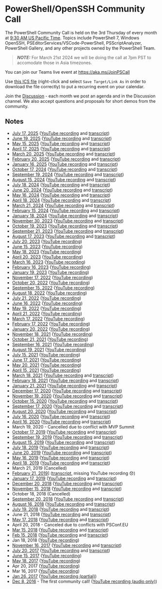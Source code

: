 # PowerShell/OpenSSH Community Call

The PowerShell Community Call is held on the 3rd Thursday of every month at [9:30 AM US Pacific Time](http://www.timebie.com/std/pdt.php?q=9.5).
Topics include PowerShell 7, Windows OpenSSH, PSEditorServices/VSCode-PowerShell, PSScriptAnalyzer,
PowerShell Gallery, and any other projects owned by the PowerShell Team.

> **_NOTE:_** For March 21st 2024 we will be doing the call at 7pm PST to accomodate those in Asia timezones.


You can join our Teams live event at https://aka.ms/JoinPSCall

Use [this ICS file](https://raw.githubusercontent.com/PowerShell/PowerShell-RFC/master/CommunityCall/PSTeamsCall.ics) (right-click and select
`Save Target/Link As` in order to download the file correctly) to put a
recurring event on your calendar.

Join the [Discussion](https://github.com/PowerShell/PowerShell/discussions/categories/community-call) - each month we post an agenda and in the Discussion channel.
We also accept questions and proposals for short demos from the community.

## Notes

- [July 17, 2025](./notes/20250717_Notes.md) ([YouTube recording](https://youtu.be/q8Znqn6tyRo)
  and [transcript](./notes/20250717_ChatTranscript.md))
- [June 19, 2025](./notes/20250619_Notes.md) ([YouTube recording](https://youtu.be/pqS5EKAHTJA)
  and [transcript](./notes/20250619_ChatTranscript.md))
- [May 15, 2025](./notes/20250515_Notes.md) ([YouTube recording](https://youtu.be/D6Pan2wDQYU)
  and [transcript](./notes/20250515_ChatTranscript.md))
- [April 17, 2025](./notes/20250417_Notes.md) ([YouTube recording](https://youtu.be/Td4X-nMu80I)
  and [transcript](./notes/20250417_ChatTranscript.md))
- [March 20, 2025](./notes/20250320_Notes.md) ([YouTube recording](https://youtu.be/acthQT29LGM)
  and [transcript](./notes/20250320_ChatTranscript.md))
- [February 20, 2025](./notes/20250220_Notes.md) ([YouTube recording](https://youtu.be/GuOFYhd1ULE)
  and [transcript](./notes/20250220_ChatTranscript.md))
- [January 16, 2025](./notes/20250116_Notes.md) ([YouTube recording](https://youtu.be/RWeV2cXbs5k)
  and [transcript](./notes/20250116_ChatTranscript.md))
- [October 17, 2024](./notes/20241017_Notes.md) ([YouTube recording](https://youtu.be/wnV8rm4AS20)
  and [transcript](./notes/20241017_ChatTranscript.md))
- [September 19, 2024](./notes/20240918_Notes.md) ([YouTube recording](https://youtu.be/fNs5YmEJ5is)
  and [transcript](./notes/20240918_ChatTranscript.md))
- [August 15, 2024](./notes/20240815_Notes.md) ([YouTube recording](https://youtu.be/nTY5htXqrWw)
  and [transcript](./notes/20240815_ChatTranscript.md))
- [July 18, 2024](./notes/20240718_Notes.md) ([YouTube recording](https://youtu.be/TPf4FqlWaGA)
  and [transcript](./notes/20240718_ChatTranscript.md))
- [June 20, 2024](./notes/20240620_Notes.md) ([YouTube recording](https://youtu.be/709xjJADf30)
  and [transcript](./notes/20240620_ChatTranscript.md))
- [May 16, 2024](./notes/20240516_Notes.md) ([YouTube recording](https://youtu.be/CX_CJTgzbUs)
  and [transcript](./notes/20240516_ChatTranscript.md))
- [April 18, 2024](./notes/20240418_Notes.md) ([YouTube recording](https://youtu.be/nOWE0kfvAnQ)
  and [transcript](./notes/20240418_ChatTranscript.md))
- [March 21, 2024](./notes/20240321_Notes.md) ([YouTube recording](https://youtu.be/YAEOf-rBMLA)
  and [transcript](./notes/20240321_ChatTranscript.md))
- [February 15, 2024](./notes/20240215_Notes.md) ([YouTube recording](https://youtu.be/OJlJJnCtFrQ)
  and [transcript](./notes/20240215_ChatTranscript.md))
- [January 18, 2024](./notes/20240118_Notes.md) ([YouTube recording](https://youtu.be/-m_4jBSviVU)
  and [transcript](./notes/20240118_ChatTranscript.md))
- [November 30, 2023](./notes/20231130_Notes.md) ([YouTube recording](https://youtu.be/YU90YQiwo0k)
  and [transcript](./notes/20231130_ChatTranscript.md))
- [October 19, 2023](./notes/20231019_Notes.md) ([YouTube recording](https://youtu.be/xpEjE856P8M)
  and [transcript](./notes/20231019_ChatTranscript.md))
- [September 21, 2023](./notes/20230921_Notes.md) ([YouTube recording](https://youtu.be/16CFPA83qRo)
  and [transcript](./notes/20230921_ChatTranscript.md))
- [August 17, 2023](./notes/20230817_Notes.md) ([YouTube recording](https://youtu.be/5Yb18nWobDY)
  and [transcript](./notes/20230817_ChatTranscript.txt))
- [July 20, 2023](./notes/20230720_Notes.md) ([YouTube recording](https://youtu.be/31WGvFd8ZZY))
- [June 15, 2023](./notes/20230615_Notes.md) ([YouTube recording](https://youtu.be/ZHuyESrIq9c))
- [May 18, 2023](./notes/20230518_Notes.md) ([YouTube recording](https://youtu.be/YyoKy-ptzIE))
- [April 20, 2023](./notes/20230420_Notes.md) ([YouTube recording](https://youtu.be/saDa8mesGUg))
- [March 16, 2023](./notes/20230316_Notes.md) ([YouTube recording](https://youtu.be/nDa8JWkW1_g))
- [February 16, 2023](./notes/20230216_Notes.md) ([YouTube recording](https://youtu.be/WgIoV3lkY5I))
- [January 19, 2023](./notes/20230119_Notes.md) ([YouTube recording](https://youtu.be/8pmIW_LlhuE))
- [November 17, 2022](./notes/20221117_Notes.md) ([YouTube recording](https://youtu.be/xt2bzyCggtA))
- [October 20, 2022](./notes/20221020_Notes.md) ([YouTube recording](https://youtu.be/_YWLp07FKYI))
- [September 15, 2022](./notes/20220915_Notes.md) ([YouTube recording](https://youtu.be/19CnvXq8vU4))
- [August 18, 2022](./notes/20220818_Notes.md) ([YouTube recording](https://youtu.be/kPn9RKqm4eg))
- [July 21, 2022](./notes/20220721_Notes.md) ([YouTube recording](https://youtu.be/GcPTjtybohM))
- [June 16, 2022](./notes/20220616_Notes.md) ([YouTube recording](https://youtu.be/ZYCQArCXEiI))
- [May 19, 2022](./notes/20220519_Notes.md) ([YouTube recording](https://youtu.be/71FQo93BNAI))
- [April 21, 2022](./notes/20220421_Notes.md) ([YouTube recording](https://youtu.be/PsqiEBwpcP8))
- [March 17, 2022](./notes/20220317_Notes.md) ([YouTube recording](https://youtu.be/fbchMEs924o))
- [February 17, 2022](./notes/20220217_Notes.md) ([YouTube recording](https://youtu.be/jAA1_xJpbFc))
- [January 20, 2022](./notes/20220120_Notes.md) ([YouTube recording](https://youtu.be/hBTZA2Org6U))
- [November 18, 2021](./notes/20211118_Notes.md) ([YouTube recording](https://youtu.be/cdngdxAyZ3Y))
- [October 21, 2021](./notes/20211021_Notes.md) ([YouTube recording](https://youtu.be/_j5bO9yTexY))
- [September 16, 2021](./notes/20210916_Notes.md) ([YouTube recording](https://youtu.be/zPgx861gQt0))
- [August 19, 2021](./notes/20210819_Notes.md) ([YouTube recording](https://youtu.be/vP2E4NvCpIE))
- [July 15, 2021](./notes/20210715_Notes.md) ([YouTube recording](https://youtu.be/ryORVfMFouo))
- [June 17, 2021](./notes/20210617_Notes.md) ([YouTube recording](https://youtu.be/cYkf2WF1jQ4))
- [May 20, 2021](./notes/20210520_Notes.md) ([YouTube recording](https://youtu.be/pxdUwXhyvzo))
- [April 15, 2021](./notes/20210415_Notes.md) ([YouTube recording](https://youtu.be/HrLRNGJpD-8))
- [March 18, 2021](./notes/20210318_Notes.md) ([YouTube recording](https://youtu.be/6YMEARETh0E) and [transcript](./notes/20210318_ChatTranscript.txt))
- [February 18, 2021](./notes/20210218_Notes.md) ([YouTube recording](https://youtu.be/fIoyTdtGBVA) and [transcript](./notes/20210218_ChatTranscript.txt))
- [January 21, 2021](./notes/20210121_Notes.md) ([YouTube recording](https://youtu.be/DHdbRUKYXJs) and [transcript](./notes/20210121_ChatTranscript.txt))
- [December 17, 2020](./notes/20201217_Notes.md) ([YouTube recording](https://youtu.be/jKiA0255sIA) and [transcript](./notes/20201217_ChatTranscript.txt))
- [November 19, 2020](./notes/20201119_Notes.md) ([YouTube recording](https://youtu.be/IHMgWobHzrI) and [transcript](./notes/20201119_ChatTranscript.txt))
- [October 15, 2020](./notes/20201015_Notes.md) ([YouTube recording](https://youtu.be/_gP3HH0Ir0g) and [transcript](./notes/20201015_ChatTranscript.txt))
- [September 17, 2020](./notes/20200917_Notes.md) ([YouTube recording](https://youtu.be/nW4OxHNSng0) and [transcript](./notes/20200917_ChatTranscript.txt))
- [August 20, 2020](./notes/20200820_Notes.md) ([YouTube recording](https://youtu.be/emNWmUcGVq8) and [transcript](./notes/20200820_ChatTranscript.txt))
- [July 16, 2020](./notes/20200716_Notes.md) ([YouTube recording](https://youtu.be/oWokPwQxfJo) and [transcript](./notes/20200716_ChatTranscript.txt))
- [April 16, 2020](./notes/20200416_Notes.md) ([YouTube recording](https://youtu.be/q3Wx7MCpXnk) and [transcript](./notes/20200416_ChatTranscript.txt))
- March 19, 2020 - Cancelled due to conflict with MVP Summit
- [October 17, 2019](./notes/20191017_Notes.md) ([YouTube recording](https://youtu.be/yL0FXyZQdmQ) and [transcript](./notes/20191017_ChatTranscript.txt))
- [September 19, 2019](./notes/20190919_Notes.md) ([YouTube recording](https://youtu.be/T2D8FxvoS1g) and [transcript](./notes/20190919_ChatTranscript.txt))
- [August 15, 2019](./notes/20190815_Notes.md) ([YouTube recording](https://youtu.be/cK1xenkF9zs) and [transcript](./notes/20190815_ChatTranscript.txt))
- [July 18, 2019](./notes/20190718_Notes.md) ([YouTube recording](https://youtu.be/qwbbUqimtXA) and [transcript](./notes/20190718_ChatTranscript.txt))
- [June 20, 2019](./notes/20190620_Notes.md) ([YouTube recording](https://youtu.be/yJF-O9tH89Q) and [transcript](./notes/20190620_ChatTranscript.txt))
- [May 16, 2019](./notes/20190516_Notes.md) ([YouTube recording](https://youtu.be/Qmu8J6m9HNI) and [transcript](./notes/20190516_ChatTranscript.txt))
- [April 18, 2019](./notes/20190418_Notes.md) ([YouTube recording](https://youtu.be/d5f5BAOMie8) and [transcript](./notes/20190418_ChatTranscript.txt))
- March 21, 2019 (Cancelled)
- [February 21, 2019](./notes/20190221_Notes.md)] ([transcript](./notes/20190221_ChatTranscript.txt), missing YouTube recording 😞)
- [January 17, 2019](./notes/20190117_Notes.md) ([YouTube recording](https://youtu.be/GkA3d1_DnfY) and [transcript](./notes/20190117_ChatTranscript.txt))
- [December 20, 2018](./notes/20181220_Notes.md) ([YouTube recording](https://youtu.be/PNeyaqJcG7o) and [transcript](./notes/20181220_ChatTranscript.txt))
- [November 15, 2018](./notes/20181115_Notes.md) ([YouTube recording](https://youtu.be/tXNApuN7t98) and [transcript](./notes/20181115_ChatTranscript.txt))
- October 18, 2018 (Cancelled)
- [September 20, 2018](./notes/20180920_Notes.md) ([YouTube recording](https://youtu.be/9YraKKUQv74) and [transcript](./notes/20180920_ChatTranscript.txt))
- [August 16, 2018](./notes/20180816_Notes.md) ([YouTube recording](https://youtu.be/eNIbm4h2guE) and [transcript](./notes/20180816_ChatTranscript.txt))
- [July 19, 2018](./notes/20180719_Notes.md) ([YouTube recording](https://youtu.be/0eu--5muiLI) and [transcript](./notes/20180719_ChatTranscript.txt))
- June 21, 2018 ([YouTube recording](https://youtu.be/Wj5kksgNTTs) and [transcript](./notes/20180621_ChatTranscript.txt))
- [May 17, 2018](./notes/20180517_Notes.md) ([YouTube recording](https://youtu.be/2ZWBuyZvTTg) and [transcript](20180517_ChatTranscript.txt))
- April 20, 2018 - Canceled due to conflicts with PSConf.EU
- [Mar 15, 2018](./notes/20180315_Notes.md) ([YouTube recording](https://youtu.be/PqH2qho-HDE) and [transcript](20180315_ChatTranscript.txt))
- [Feb 15, 2018](./notes/20180215_Notes.md) ([YouTube recording](https://youtu.be/fz8KxMoQDaM) and [transcript](./notes/20180215_ChatTranscript.txt))
- Jan 18, 2018 ([YouTube recording](https://youtu.be/SFz-fFue0dg))
- [November 16, 2017](./notes/20171116_Notes.md) ([YouTube recording](https://youtu.be/EZ-UqdP_bxQ) and [transcript](./notes/20171116_ChatTranscript.txt))
- [July 20, 2017](./notes/20170720_Notes.md) ([YouTube recording](https://youtu.be/DF2L5ezX7AE) and [transcript](./notes/20170720_ChatTranscript.txt))
- [June 15, 2017](./notes/20170615_ChatTranscript.txt) ([YouTube recording](https://youtu.be/Iu_Q_3cUxTQQ))
- [May 18, 2017](./notes/20170518_ChatTranscript.txt) ([YouTube recording](https://youtu.be/f8WXuFrVSKM))
- Apr 20, 2017 ([YouTube recording](hhttps://youtu.be/7NFct1AxFOU))
- Mar 16, 2017 ([YouTube recording](https://youtu.be/tkBiVxd7l2I))
- [Jan 26, 2017](./notes/20170126_ChatTranscript.txt) ([YouTube recording (partial)](https://youtu.be/j7g5UbVFYqQ))
- [Dec 8, 2016](./notes/20161208_Notes.md) - The first community call! ([YouTube recording (audio only)](https://youtu.be/j7g5UbVFYqQ))
